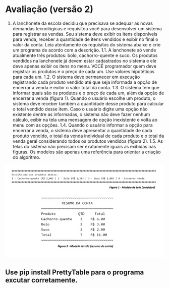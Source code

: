 # Avaliação (versão 2)

1. A lanchonete da escola decidiu que precisava se adequar as novas demandas tecnológicas e
requisitou você para desenvolver um sistema para registrar as vendas. Seu sistema deve exibir os
itens disponíveis para venda, receber a quantidade de itens vendidos e exibir no final o valor da
conta. Leia atentamente os requisitos do sistema abaixo e crie um programa de acordo com a
descrição.
1.1. A lanchonete só vende atualmente três produtos: bolo, cachorro-quente e suco. Os produtos
vendidos na lanchonete já devem estar cadastrados no sistema e ele deve apenas exibir os itens
no menu. VOCÊ programador quem deve registrar os produtos e o preço de cada um. Use
valores hipotéticos para cada um.
1.2. O sistema deve permanecer em execução registrando cada produto vendido até que seja
informada a opção de encerrar a venda e exibir o valor total da conta.
1.3. O sistema tem que informar quais são os produtos e o preço de cada um, além da opção de
encerrar a venda (figura 1). Quando o usuário escolhe um produto, o sistema deve receber
também a quantidade desse produto para calcular o total vendido desse item. Caso o usuário
digite uma opção não existente dentre as informadas, o sistema não deve fazer nenhum cálculo,
exibir na tela uma mensagem de opção inexistente e volta ao menu com as opções.
1.4. Quando o usuário informar a opção para encerrar a venda, o sistema deve apresentar a
quantidade de cada produto vendido, o total da venda individual de cada produto e o total da
venda geral considerando todos os produtos vendidos (figura 2).
1.5. As telas do sistema não precisam ser exatamente iguais as exibidas nas figuras. Os modelos
são apenas uma referência para orientar a criação do algoritmo.

![Alt text](image.png)


## Use pip install PrettyTable para o programa excutar corretamente.